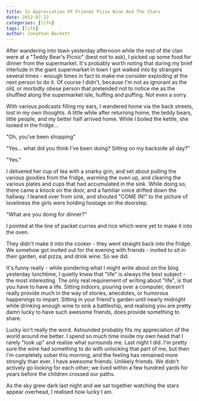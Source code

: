 ```yaml
---
title: In Appreciation Of Friends Pizza Wine And The Stars
date: 2012-07-22
categories: [life]
tags: [life]
author: Jonathan Beckett
---
```


After wandering into town yesterday afternoon while the rest of the clan were at a "Teddy Bear's Picnic" (best not to ask), I picked up some food for dinner from the supermarket. It's probably worth noting that during my brief interlude in the giant supermarket in town I got walked into by strangers several times - enough times in fact to make me consider exploding at the next person to do it. Of course I didn't, because I'm not as ignorant as the old, or morbidly obese person that pretended not to notice me as the shuffled along the supermarket isle, huffing and puffing. Not even a sorry.

With various podcasts filling my ears, I wandered home via the back streets, lost in my own thoughts. A little while after returning home, the teddy bears, little people, and my better half arrived home. While I boiled the kettle, she looked in the fridge...

"Oh, you've been shopping"

"Yes... what did you think I've been doing? Sitting on my backside all day?"

"Yes."

I delivered her cup of tea with a snarky grin, and set about pulling the various goodies from the fridge, warming the oven up, and clearing the various plates and cups that had accumulated in the sink. While doing so, there came a knock on the door, and a familiar voice drifted down the hallway. I leaned over from sink, and shouted "COME IN!" to the picture of loveliness the girls were holding hostage on the doorstep.

"What are you doing for dinner?"

I pointed at the line of packet curries and rice which were yet to make it into the oven.

They didn't make it into the cooker - they went straight back into the fridge. We somehow got invited out for the evening with friends - invited to sit in their garden, eat pizza, and drink wine. So we did.

It's funny really - while pondering what I might write about on the blog yesterday lunchtime, I quietly knew that "life" is always the best subject - the most interesting. The only real requirement of writing about "life", is that you have to have a life. Sitting indoors, pouring over a computer, doesn't really provide much in the way of stories, anecdotes, or humorous happenings to impart. Sitting in your friend's garden until nearly midnight while drinking enough wine to sink a battleship, and realising you are pretty damn lucky to have such awesome friends, does provide something to share.

Lucky isn't really the word. Astounded probably fits my appreciation of the world around me better. I spend so much time inside my own head that I rarely "look up" and realise what surrounds me. Last night I did. I'm pretty sure the wine had something to do with unlocking that part of me, but then I'm completely sober this morning, and the feeling has remained more strongly than ever. I have awesome friends. Unlikely friends. We didn't actively go looking for each other; we lived within a few hundred yards for years before the children crossed our paths.

As the sky grew dark last night and we sat together watching the stars appear overhead, I realised how lucky I am.